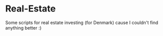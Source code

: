 # Real-Estate
Some scripts for real estate investing (for Denmark) cause I couldn't find anything better :)
